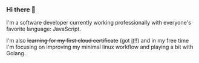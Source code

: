 ### Hi there 👋

I'm a software developer currently working professionally with everyone's favorite language: JavaScript.

I'm also <s>learning for my first cloud certificate</s> (got [it](https://www.credly.com/badges/d0a93d6a-5191-4597-889e-29e4a3586b6e/public_url)!!) and in my free time I'm focusing on improving my minimal linux workflow and playing a bit with Golang.

<!--
**ndrpp/ndrpp** is a ✨ _special_ ✨ repository because its `README.md` (this file) appears on your GitHub profile.

Here are some ideas to get you started:

- 🔭 I’m currently working on ...
- 🌱 I’m currently learning ...
- 👯 I’m looking to collaborate on ...
- 🤔 I’m looking for help with ...
- 💬 Ask me about ...
- 📫 How to reach me: ...
- 😄 Pronouns: ...
- ⚡ Fun fact: ...
-->
